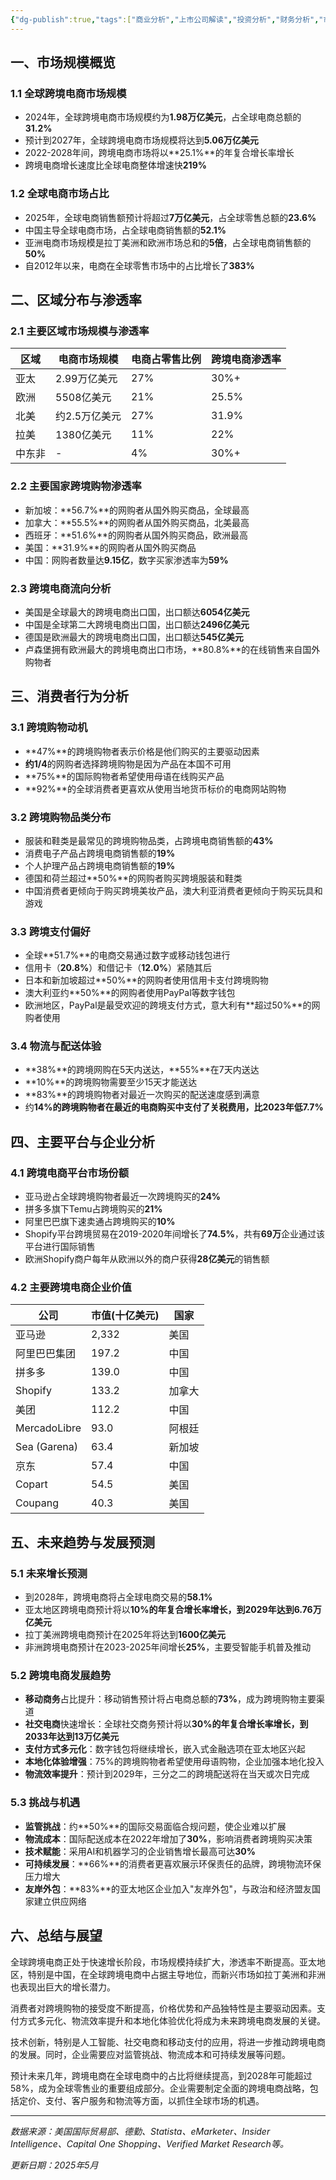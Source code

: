 ```yaml
---
{"dg-publish":true,"tags":["商业分析","上市公司解读","投资分析","财务分析","市场分析"],"创建日期":"2024-07-08","更新日期":"2025-05-05","permalink":"/知识共享/25年Q1跨境行业最新解读/市场规模/跨境电商在全球电商中的占比与渗透率分析报告/","dgPassFrontmatter":true}
---
```



## 一、市场规模概览

### 1.1 全球跨境电商市场规模
- 2024年，全球跨境电商市场规模约为**1.98万亿美元**，占全球电商总额的**31.2%**
- 预计到2027年，全球跨境电商市场规模将达到**5.06万亿美元**
- 2022-2028年间，跨境电商市场将以**25.1%**的年复合增长率增长
- 跨境电商增长速度比全球电商整体增速快**219%**

### 1.2 全球电商市场占比
- 2025年，全球电商销售额预计将超过**7万亿美元**，占全球零售总额的**23.6%**
- 中国主导全球电商市场，占全球电商销售额的**52.1%**
- 亚洲电商市场规模是拉丁美洲和欧洲市场总和的**5倍**，占全球电商销售额的**50%**
- 自2012年以来，电商在全球零售市场中的占比增长了**383%**

## 二、区域分布与渗透率

### 2.1 主要区域市场规模与渗透率
| 区域 | 电商市场规模 | 电商占零售比例 | 跨境电商渗透率 |
|------|----------------|-----------|--------------|
| 亚太 | 2.99万亿美元 | 27% | 30%+ |
| 欧洲 | 5508亿美元 | 21% | 25.5% |
| 北美 | 约2.5万亿美元 | 27% | 31.9% |
| 拉美 | 1380亿美元 | 11% | 22% |
| 中东非 | - | 4% | 30%+ |

### 2.2 主要国家跨境购物渗透率
- 新加坡：**56.7%**的网购者从国外购买商品，全球最高
- 加拿大：**55.5%**的网购者从国外购买商品，北美最高
- 西班牙：**51.6%**的网购者从国外购买商品，欧洲最高
- 美国：**31.9%**的网购者从国外购买商品
- 中国：网购者数量达**9.15亿**，数字买家渗透率为**59%**

### 2.3 跨境电商流向分析
- 美国是全球最大的跨境电商出口国，出口额达**6054亿美元**
- 中国是全球第二大跨境电商出口国，出口额达**2496亿美元**
- 德国是欧洲最大的跨境电商出口国，出口额达**545亿美元**
- 卢森堡拥有欧洲最大的跨境电商出口市场，**80.8%**的在线销售来自国外购物者

## 三、消费者行为分析

### 3.1 跨境购物动机
- **47%**的跨境购物者表示价格是他们购买的主要驱动因素
- **约1/4**的网购者选择跨境购物是因为产品在本国不可用
- **75%**的国际购物者希望使用母语在线购买产品
- **92%**的全球消费者更喜欢从使用当地货币标价的电商网站购物

### 3.2 跨境购物品类分布
- 服装和鞋类是最常见的跨境购物品类，占跨境电商销售额的**43%**
- 消费电子产品占跨境电商销售额的**19%**
- 个人护理产品占跨境电商销售额的**19%**
- 德国和荷兰超过**50%**的网购者购买跨境服装和鞋类
- 中国消费者更倾向于购买跨境美妆产品，澳大利亚消费者更倾向于购买玩具和游戏

### 3.3 跨境支付偏好
- 全球**51.7%**的电商交易通过数字或移动钱包进行
- 信用卡（**20.8%**）和借记卡（**12.0%**）紧随其后
- 日本和新加坡超过**50%**的网购者使用信用卡支付跨境购物
- 澳大利亚约**50%**的网购者使用PayPal等数字钱包
- 欧洲地区，PayPal是最受欢迎的跨境支付方式，意大利有**超过50%**的网购者使用

### 3.4 物流与配送体验
- **38%**的跨境网购在5天内送达，**55%**在7天内送达
- **10%**的跨境购物需要至少15天才能送达
- **83%**的跨境购物者对最近一次购买的配送速度感到满意
- 约**14%**的跨境购物者在最近的电商购买中支付了关税费用，比2023年低**7.7%**

## 四、主要平台与企业分析

### 4.1 跨境电商平台市场份额
- 亚马逊占全球跨境购物者最近一次跨境购买的**24%**
- 拼多多旗下Temu占跨境购买的**21%**
- 阿里巴巴旗下速卖通占跨境购买的**10%**
- Shopify平台跨境贸易在2019-2020年间增长了**74.5%**，共有**69万**企业通过该平台进行国际销售
- 欧洲Shopify商户每年从欧洲以外的商户获得**28亿美元**的销售额

### 4.2 主要跨境电商企业价值
| 公司 | 市值(十亿美元) | 国家 |
|------|----------------|------|
| 亚马逊 | 2,332 | 美国 |
| 阿里巴巴集团 | 197.2 | 中国 |
| 拼多多 | 139.0 | 中国 |
| Shopify | 133.2 | 加拿大 |
| 美团 | 112.2 | 中国 |
| MercadoLibre | 93.0 | 阿根廷 |
| Sea (Garena) | 63.4 | 新加坡 |
| 京东 | 57.4 | 中国 |
| Copart | 54.5 | 美国 |
| Coupang | 40.3 | 美国 |

## 五、未来趋势与发展预测

### 5.1 未来增长预测
- 到2028年，跨境电商将占全球电商交易的**58.1%**
- 亚太地区跨境电商预计将以**10%**的年复合增长率增长，到2029年达到**6.76万亿美元**
- 拉丁美洲跨境电商预计在2025年将达到**1600亿美元**
- 非洲跨境电商预计在2023-2025年间增长**25%**，主要受智能手机普及推动

### 5.2 跨境电商发展趋势
- **移动商务**占比提升：移动销售预计将占电商总额的**73%**，成为跨境购物主要渠道
- **社交电商**快速增长：全球社交商务预计将以**30%**的年复合增长率增长，到2033年达到**13万亿美元**
- **支付方式多元化**：数字钱包将继续增长，嵌入式金融选项在亚太地区兴起
- **本地化体验增强**：75%的跨境购物者希望使用母语购物，企业加强本地化投入
- **物流效率提升**：预计到2029年，三分之二的跨境配送将在当天或次日完成

### 5.3 挑战与机遇
- **监管挑战**：约**50%**的国际交易面临合规问题，使企业难以扩展
- **物流成本**：国际配送成本在2022年增加了**30%**，影响消费者跨境购买决策
- **技术赋能**：采用AI和机器学习的企业销售增长最高可达**30%**
- **可持续发展**：**66%**的消费者更喜欢展示环保责任的品牌，跨境物流环保压力增大
- **友岸外包**：**83%**的亚太地区企业加入"友岸外包"，与政治和经济盟友国家建立供应网络

## 六、总结与展望

全球跨境电商正处于快速增长阶段，市场规模持续扩大，渗透率不断提高。亚太地区，特别是中国，在全球跨境电商中占据主导地位，而新兴市场如拉丁美洲和非洲也表现出巨大的增长潜力。

消费者对跨境购物的接受度不断提高，价格优势和产品独特性是主要驱动因素。支付方式多元化、物流效率提升和本地化体验优化将成为未来跨境电商发展的关键。

技术创新，特别是人工智能、社交电商和移动支付的应用，将进一步推动跨境电商的发展。同时，企业需要应对监管挑战、物流成本和可持续发展等问题。

预计未来几年，跨境电商在全球电商中的占比将继续提高，到2028年可能超过58%，成为全球零售业的重要组成部分。企业需要制定全面的跨境电商战略，包括定价、支付、客户服务和物流等方面，以抓住全球市场的机遇。

---

*数据来源：美国国际贸易部、德勤、Statista、eMarketer、Insider Intelligence、Capital One Shopping、Verified Market Research等。*

*更新日期：2025年5月* 